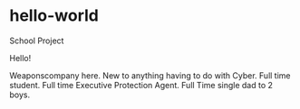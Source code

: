# hello-world
School Project

Hello!

Weaponscompany here. New to anything having to do with Cyber. Full time student. Full time Executive Protection Agent. Full Time single dad to 2 boys.

